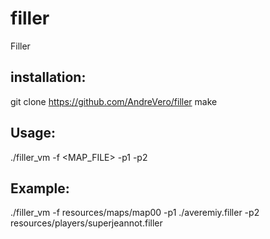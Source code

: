 # filler
Filler
## installation:

git clone https://github.com/AndreVero/filler
make

## Usage:

./filler_vm -f <MAP_FILE> -p1 <PLAYER> -p2 <PLAYER>

## Example:

./filler_vm -f resources/maps/map00 -p1 ./averemiy.filler -p2 resources/players/superjeannot.filler
